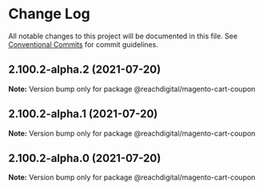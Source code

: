 # Change Log

All notable changes to this project will be documented in this file.
See [Conventional Commits](https://conventionalcommits.org) for commit guidelines.

## 2.100.2-alpha.2 (2021-07-20)

**Note:** Version bump only for package @reachdigital/magento-cart-coupon





## 2.100.2-alpha.1 (2021-07-20)

**Note:** Version bump only for package @reachdigital/magento-cart-coupon





## 2.100.2-alpha.0 (2021-07-20)

**Note:** Version bump only for package @reachdigital/magento-cart-coupon
